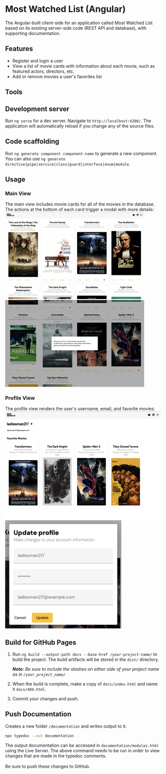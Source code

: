 # Most Watched List (Angular)

The Angular-built client-side for an application called Most Watched List based on its existing server-side code (REST API and database), with supporting documentation.

## Features

- Register and login a user
- View a list of movie cards with information about each movie, such as featured actors, directors, etc.
- Add or remove movies a user's favorites list

## Tools

## Development server

Run `ng serve` for a dev server. Navigate to `http://localhost:4200/`. The application will automatically reload if you change any of the source files.

## Code scaffolding

Run `ng generate component component-name` to generate a new component. You can also use `ng generate directive|pipe|service|class|guard|interface|enum|module`.

## Usage

### Main View

The main view includes movie cards for all of the movies in the database. The actions at the bottom of each card trigger a modal with more details:<br>
<img src="screenshots/screenshot_main-view.png" width="450px"> <img src="screenshots/screenshot_main-view_details.png" width="450px">

### Profile View

The profile view renders the user's username, email, and favorite movies:<br>
<img src="screenshots/screenshot_profile-view.png" height="350px"> <img src="screenshots/screenshot_profile-view_update.png" height="350px">

## Build for GitHub Pages

1. Run `ng build --output-path docs --base-href /your-project-name/` to build the project. The build artifacts will be stored in the `dist/` directory.

   _**Note:** Be sure to include the slashes on either side of your project name as in `/your_project_name/`_

2. When the build is complete, make a copy of `docs/index.html` and name it `docs/404.html`.

3. Commit your changes and push.

## Push Documentation

Creates a new folder `/documentation` and writes output to it.

```sh
npx typedoc --out documentation
```

The output documentation can be accessed in `documentation/modules.html` using the Live Server. The above command needs to be run in order to view changes that are made in the typedoc comments.<br><br>
Be sure to push these changes to GitHub.
